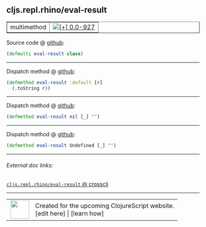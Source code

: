 ## cljs.repl.rhino/eval-result



 <table border="1">
<tr>
<td>multimethod</td>
<td><a href="https://github.com/cljsinfo/cljs-api-docs/tree/0.0-927"><img valign="middle" alt="[+] 0.0-927" title="Added in 0.0-927" src="https://img.shields.io/badge/+-0.0--927-lightgrey.svg"></a> </td>
</tr>
</table>









Source code @ [github](https://github.com/clojure/clojurescript/blob/r1.7.48/src/main/clojure/cljs/repl/rhino.clj#L61):

```clj
(defmulti eval-result class)
```

<!--
Repo - tag - source tree - lines:

 <pre>
clojurescript @ r1.7.48
└── src
    └── main
        └── clojure
            └── cljs
                └── repl
                    └── <ins>[rhino.clj:61](https://github.com/clojure/clojurescript/blob/r1.7.48/src/main/clojure/cljs/repl/rhino.clj#L61)</ins>
</pre>

-->

---

Dispatch method @ [github](https://github.com/clojure/clojurescript/blob/r1.7.48/src/main/clojure/cljs/repl/rhino.clj#L63-L64):

```clj
(defmethod eval-result :default [r]
  (.toString r))
```

<!--
Repo - tag - source tree - lines:

 <pre>
clojurescript @ r1.7.48
└── src
    └── main
        └── clojure
            └── cljs
                └── repl
                    └── <ins>[rhino.clj:63-64](https://github.com/clojure/clojurescript/blob/r1.7.48/src/main/clojure/cljs/repl/rhino.clj#L63-L64)</ins>
</pre>
-->

---
Dispatch method @ [github](https://github.com/clojure/clojurescript/blob/r1.7.48/src/main/clojure/cljs/repl/rhino.clj#L66):

```clj
(defmethod eval-result nil [_] "")
```

<!--
Repo - tag - source tree - lines:

 <pre>
clojurescript @ r1.7.48
└── src
    └── main
        └── clojure
            └── cljs
                └── repl
                    └── <ins>[rhino.clj:66](https://github.com/clojure/clojurescript/blob/r1.7.48/src/main/clojure/cljs/repl/rhino.clj#L66)</ins>
</pre>
-->

---
Dispatch method @ [github](https://github.com/clojure/clojurescript/blob/r1.7.48/src/main/clojure/cljs/repl/rhino.clj#L68):

```clj
(defmethod eval-result Undefined [_] "")
```

<!--
Repo - tag - source tree - lines:

 <pre>
clojurescript @ r1.7.48
└── src
    └── main
        └── clojure
            └── cljs
                └── repl
                    └── <ins>[rhino.clj:68](https://github.com/clojure/clojurescript/blob/r1.7.48/src/main/clojure/cljs/repl/rhino.clj#L68)</ins>
</pre>
-->

---


###### External doc links:

[`cljs.repl.rhino/eval-result` @ crossclj](http://crossclj.info/fun/cljs.repl.rhino/eval-result.html)<br>

---

 <table>
<tr><td>
<img valign="middle" align="right" width="48px" src="http://i.imgur.com/Hi20huC.png">
</td><td>
Created for the upcoming ClojureScript website.<br>
[edit here] | [learn how]
</td></tr></table>

[edit here]:https://github.com/cljsinfo/cljs-api-docs/blob/master/cljsdoc/cljs.repl.rhino_eval-result.cljsdoc
[learn how]:https://github.com/cljsinfo/cljs-api-docs/wiki/cljsdoc-files

<!--

This information was too distracting to show to readers, but I'll leave it
commented here since it is helpful to:

- pretty-print the data used to generate this document
- and show how to retrieve that data



The API data for this symbol:

```clj
{:ns "cljs.repl.rhino",
 :name "eval-result",
 :type "multimethod",
 :source {:code "(defmulti eval-result class)",
          :title "Source code",
          :repo "clojurescript",
          :tag "r1.7.48",
          :filename "src/main/clojure/cljs/repl/rhino.clj",
          :lines [61]},
 :full-name "cljs.repl.rhino/eval-result",
 :full-name-encode "cljs.repl.rhino_eval-result",
 :extra-sources ({:code "(defmethod eval-result :default [r]\n  (.toString r))",
                  :title "Dispatch method",
                  :repo "clojurescript",
                  :tag "r1.7.48",
                  :filename "src/main/clojure/cljs/repl/rhino.clj",
                  :lines [63 64]}
                 {:code "(defmethod eval-result nil [_] \"\")",
                  :title "Dispatch method",
                  :repo "clojurescript",
                  :tag "r1.7.48",
                  :filename "src/main/clojure/cljs/repl/rhino.clj",
                  :lines [66]}
                 {:code "(defmethod eval-result Undefined [_] \"\")",
                  :title "Dispatch method",
                  :repo "clojurescript",
                  :tag "r1.7.48",
                  :filename "src/main/clojure/cljs/repl/rhino.clj",
                  :lines [68]}),
 :history [["+" "0.0-927"]]}

```

Retrieve the API data for this symbol:

```clj
;; from Clojure REPL
(require '[clojure.edn :as edn])
(-> (slurp "https://raw.githubusercontent.com/cljsinfo/cljs-api-docs/catalog/cljs-api.edn")
    (edn/read-string)
    (get-in [:symbols "cljs.repl.rhino/eval-result"]))
```

-->
